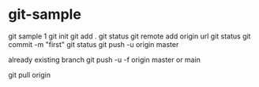# git-sample
git sample 1
git init
git add .
git status
git remote add origin url
git status
git commit -m "first"
git status
git push -u origin master

already existing branch
git push -u -f origin master or main

git pull origin
